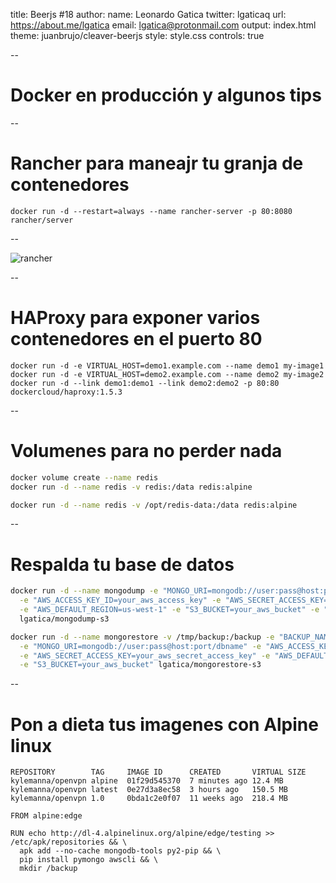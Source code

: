 title: Beerjs #18
author:
  name: Leonardo Gatica
  twitter: lgaticaq
  url: https://about.me/lgatica
  email: lgatica@protonmail.com
output: index.html
theme: juanbrujo/cleaver-beerjs
style: style.css
controls: true

--

# Docker en producción y algunos tips

--

# Rancher para maneajr tu granja de contenedores

```shell
docker run -d --restart=always --name rancher-server -p 80:8080 rancher/server
```

--

![rancher](img/rancher.png "rancher")

--

# HAProxy para exponer varios contenedores en el puerto 80

```shell
docker run -d -e VIRTUAL_HOST=demo1.example.com --name demo1 my-image1
docker run -d -e VIRTUAL_HOST=demo2.example.com --name demo2 my-image2
docker run -d --link demo1:demo1 --link demo2:demo2 -p 80:80 dockercloud/haproxy:1.5.3
```

--

# Volumenes para no perder nada

```bash
docker volume create --name redis
docker run -d --name redis -v redis:/data redis:alpine
```

```bash
docker run -d --name redis -v /opt/redis-data:/data redis:alpine
```

--

# Respalda tu base de datos

```bash
docker run -d --name mongodump -e "MONGO_URI=mongodb://user:pass@host:port/dbname" \
  -e "AWS_ACCESS_KEY_ID=your_aws_access_key" -e "AWS_SECRET_ACCESS_KEY=your_aws_secret_access_key" \
  -e "AWS_DEFAULT_REGION=us-west-1" -e "S3_BUCKET=your_aws_bucket" -e "BACKUP_CRON_SCHEDULE=0 2 * * *" \
  lgatica/mongodump-s3
```

```bash
docker run -d --name mongorestore -v /tmp/backup:/backup -e "BACKUP_NAME=2016-09-20_06-00-00_UTC.gz" \
  -e "MONGO_URI=mongodb://user:pass@host:port/dbname" -e "AWS_ACCESS_KEY_ID=your_aws_access_key" \
  -e "AWS_SECRET_ACCESS_KEY=your_aws_secret_access_key" -e "AWS_DEFAULT_REGION=us-west-1" \
  -e "S3_BUCKET=your_aws_bucket" lgatica/mongorestore-s3
```

--

# Pon a dieta tus imagenes con Alpine linux

```
REPOSITORY        TAG     IMAGE ID      CREATED       VIRTUAL SIZE
kylemanna/openvpn alpine  01f29d545370  7 minutes ago 12.4 MB
kylemanna/openvpn latest  0e27d3a8ec58  3 hours ago   150.5 MB
kylemanna/openvpn 1.0     0bda1c2e0f07  11 weeks ago  218.4 MB
```

```
FROM alpine:edge

RUN echo http://dl-4.alpinelinux.org/alpine/edge/testing >> /etc/apk/repositories && \
  apk add --no-cache mongodb-tools py2-pip && \
  pip install pymongo awscli && \
  mkdir /backup
```
